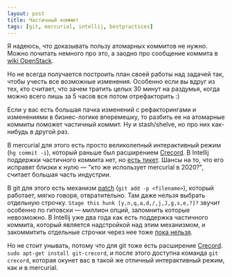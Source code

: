 ```yaml
---
layout: post
title: Частичный коммит
tags: [git, mercurial, intellij, bestpractices]
---
```

Я надеюсь, что доказывать пользу атомарных коммитов не нужно. Можно почитать немного про это, а заодно про сообщение коммита в [wiki OpenStack](https://wiki.openstack.org/wiki/GitCommitMessages).

Но не всегда получается построить план своей работы над задачей так, чтобы учесть все возможные изменения. Особенно если вы вдруг из тех, кто считает, что зачем тратить целых 30 минут на раздумья, когда можно всего лишь за 5 часов все потом отрефакторить :)

Если у вас есть большая пачка изменений с рефакторингами и изменениями в бизнес-логике вперемешку, то разбить ее на атомарные коммиты поможет частичный коммит. Ну и stash/shelve, но про них как-нибудь в другой раз.

В mercurial для этого есть просто великолепный интерактивный режим (`hg commit -i`), который раньше был расширением [Crecord](https://www.mercurial-scm.org/wiki/CrecordExtension). В Intellij поддержки частичного коммита нет, но [есть тикет](https://youtrack.jetbrains.com/issue/IDEA-187153). Шансы на то, что его исправят близки к нулю — "кто же использует mercurial в 2020?", считает большая часть индустрии.

В git для этого есть механизм [patch](https://stackoverflow.com/questions/1085162/commit-only-part-of-a-file-in-git) (`git add -p <filename>`), который работает, мягко говоря, отвратительно. Там даже нельзя выбрать отдельную строчку. `Stage this hunk [y,n,q,a,d,/,j,J,g,s,e,?]?` звучит особенно по гитовски — миллион опций, запомнить которые невозможно. В Intellij уже два года как есть поддержка частичного коммита, который является надстройкой над этим механизмом, и закоммитить отдельные строчки через нее тоже [пока нельзя](https://youtrack.jetbrains.com/issue/IDEA-186988).

Но не стоит унывать, потому что для git тоже есть расширение [Crecord](https://github.com/andrewshadura/git-crecord). `sudo apt-get install git-crecord`, и после этого доступна команда `git crecord`, которая окунет вас в такой же отличный интерактивный режим, как и в mercurial.

